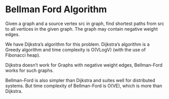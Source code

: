 # Bellman Ford Algorithm

Given a graph and a source vertex src in graph, find shortest paths from src to all vertices in the given graph. The graph may contain negative weight edges.

We have Dijkstra’s algorithm for this problem. Dijkstra’s algorithm is a Greedy algorithm and time complexity is O(VLogV) (with the use of Fibonacci heap). 

Dijkstra doesn’t work for Graphs with negative weight edges, Bellman-Ford works for such graphs. 

Bellman-Ford is also simpler than Dijkstra and suites well for distributed systems. But time complexity of Bellman-Ford is O(VE), which is more than Dijkstra.
